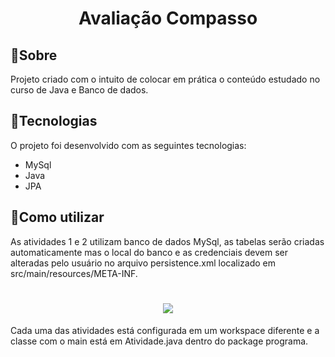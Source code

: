 <h1 align="center">
    Avaliação Compasso
</h1>

## 📜Sobre

Projeto criado com o intuito de colocar em prática o conteúdo estudado no curso de Java e Banco de dados.

## 🚀Tecnologias

O projeto foi desenvolvido com as seguintes tecnologias:

- MySql
- Java
- JPA

## 📌Como utilizar

As atividades 1 e 2 utilizam banco de dados MySql, as tabelas serão criadas automaticamente mas o local do banco e as credenciais devem ser alteradas pelo usuário no arquivo persistence.xml localizado em src/main/resources/META-INF.

<h1 align="center">
    <img src="https://ik.imagekit.io/Rohr/credenciais_ALWL3Ar-b.png?updatedAt=1629654626277">
</h1>

Cada uma das atividades está configurada em um workspace diferente e a classe com o main está em Atividade.java dentro do package programa.

